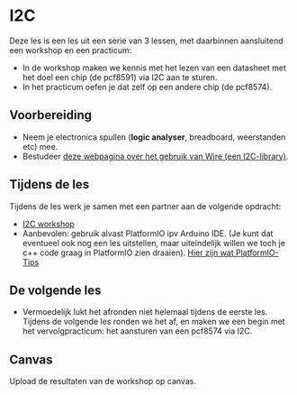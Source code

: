 # I2C

Deze les is een les uit een serie van 3 lessen, met daarbinnen aansluitend een workshop en een practicum:
- In de workshop maken we kennis met het lezen van een datasheet met het doel een chip (de pcf8591) via I2C aan te sturen.
- In het practicum oefen je dat zelf op een andere chip (de pcf8574).

## Voorbereiding
- Neem je electronica spullen (**logic analyser**, breadboard, weerstanden etc) mee.
- Bestudeer [deze webpagina over het gebruik van Wire (een I2C-library)](https://www.circuitbasics.com/how-to-set-up-i2c-communication-for-arduino/).

## Tijdens de les

Tijdens de les werk je samen met een partner aan de volgende opdracht:
- [I2C workshop](../../hardware-interfacing/basis-elektronica/i2c/i2c-workshop/workshop-i2c.md) 
- Aanbevolen: gebruik alvast PlatformIO ipv Arduino IDE.
  (Je kunt dat eventueel ook nog een les uitstellen, maar uiteindelijk willen we toch je c++ code graag in PlatformIO zien draaien).
  [Hier zijn wat PlatformIO-Tips](../../infrastructuur/PlatformIO-Tips/PlatformIO-Tips.md)
  
## De volgende les
- Vermoedelijk lukt het afronden niet helemaal tijdens de eerste les. Tijdens de volgende les ronden we het af, en maken we een begin met het vervolgpracticum: het aansturen van een pcf8574 via I2C.

## Canvas
Upload de resultaten van de workshop op canvas.
